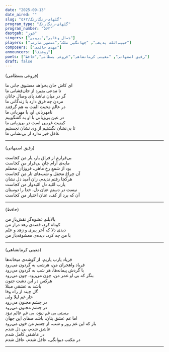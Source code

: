 ```yaml
---
date: "2025-09-13"
date_aired: ""
slug: "گلهای-رنگارنگ/۵۶۳"
program_type: "گلهای-رنگارنگ"
program_number: "۵۶۳"
dastgah: "شور"
singers: ["جمال وفایی","پروین"]
players: ["حبیب‌الله بدیعی", "جهانگیر ملک","منصور صارمی"]
composers: ["مهدی خالدی"]
announcers: ["روشنک"]
poets: ["رفیق اصفهانی", "معینی کرمانشاهی","فروغی بسطامی","حافظ"]
draft: false
---
```


(فروغی بسطامی)  

ای کاش جان بخواهد معشوق جانی ما  
تا مدعی بمیرد از جان‌فشانی ما  
گر در میان نباشد پای وصال جانان  
مردن چه فرق دارد با زندگانی ما  
در عالم محبت الفت به هم گرفتند  
نامهربانی او، با مهربانی ما  
در عین بی‌زبانی با او به گفتگوییم  
کیفیت غریبی است در بی‌‌زبانی ما  
تا بی‌نشان نگشتیم از وی نشان نجستیم  
غافل خبر ندارد از بی‌نشانی ما

---

(رفیق اصفهانی)

بی‌قرارم از فراق یار، یار من کجاست  
مایه‌ی آرام جانِ بی‌قرار من کجاست  
بود از شمعِ رخِ ماهی، فروزان محفلم  
آن چراغ محفل و شب‌های تار من کجاست  
هرکجا رفتم ندیدم، زان امید دل نشان  
یارب امّید دل امّیدوار من کجاست  
نیست در دستم عنان دل، خدا را دوستان  
آن که برد از کف، عنان اختیار من کجاست

---

(حافظ)

بالابلندِ عشوه‌گرِ نقش‌بازِ من  
کوتاه کرد، قصه‌ی زهد دراز من  
دیدی دلا که آخر پیری و زهد و علم  
با من چه کرد، دیده‌ی معشوقه‌باز من

---

(معینی کرمانشاهی)

فریاد یارب یاربم، از گوشه‌ی میخانه‌ها  
فریاد واهجران من، هرشب به گردون می‌رود  
با گردش پیمانه‌ها، هر شب به گردون می‌رود  
بنگر که بی او عمر من، چون می‌رود، چون می‌رود  
هرکس در این دشت جنون  
باشد به عشقی مبتلا  
گل چیند از راه وفا  
خار غم لیلا ولی  
در چشم مجنون می‌رود  
در چشم مجنون می‌رود  
مستی بی غم نبوَد، بی غم عالم نبوَد  
اما غم عشق بتان، باشد صفای این جهان  
باز که این غم روز و شب، از چشم من خون می‌رود  
عاشق شدم، بی دل شدم  
در عاشقی کامل شدم  
در مکتب دیوانگی، عاقل شدم، عاقل شدم  

---